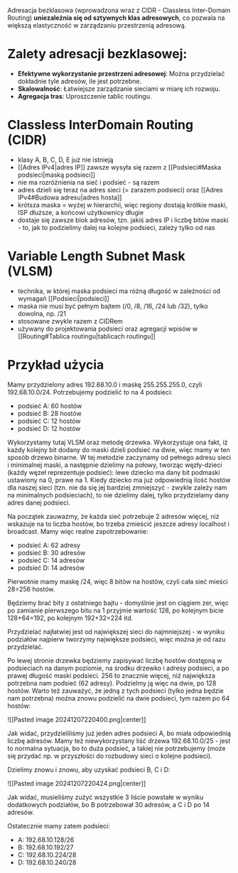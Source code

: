 
Adresacja bezklasowa (wprowadzona wraz z CIDR - Classless Inter-Domain Routing) **uniezależnia się od sztywnych klas adresowych**, co pozwala na większą elastyczność w zarządzaniu przestrzenią adresową.

# Zalety adresacji bezklasowej:

- **Efektywne wykorzystanie przestrzeni adresowej**: Można przydzielać dokładnie tyle adresów, ile jest potrzebne.
- **Skalowalność**: Łatwiejsze zarządzanie sieciami w miarę ich rozwoju.
- **Agregacja tras**: Uproszczenie tablic routingu.

# Classless InterDomain Routing (CIDR)

- klasy A, B, C, D, E już nie istnieją
- [[Adres IPv4|adres IP]] zawsze wysyła się razem z [[Podsieci#Maska podsieci|maską podsieci]]
- nie ma rozróżnienia na sieć i podsieć - są razem
- adres dzieli się teraz na adres sieci (= zarazem podsieci) oraz [[Adres IPv4#Budowa adresu|adres hosta]]
- krótsza maska = wyżej w hierarchii, więc regiony dostają krótkie maski, ISP dłuższe, a końcowi użytkownicy długie
- dostaje się zawsze blok adresów, tzn. jakiś adres IP i liczbę bitów maski - to, jak to podzielimy dalej na kolejne podsieci, zależy tylko od nas

# Variable Length Subnet Mask (VLSM)

- technika, w której maska podsieci ma różną długość w zależności od wymagań [[Podsieci|podsieci]]
- maska nie musi być pełnym bajtem (/0, /8, /16, /24 lub /32), tylko dowolna, np. /21
- stosowane zwykle razem z CIDRem
- używany do projektowania podsieci oraz agregacji wpisów w [[Routing#Tablica routingu|tablicach routingu]]

# Przykład użycia

Mamy przydzielony adres 192.68.10.0 i maskę 255.255.255.0, czyli 192.68.10.0/24.
Potrzebujemy podzielić to na 4 podsieci:
- podsieć A: 60 hostów
- podsieć B: 28 hostów
- podsieć C: 12 hostów
- podsieć D: 12 hostów

Wykorzystamy tutaj VLSM oraz metodę drzewka. Wykorzystuje ona fakt, iż każdy kolejny
bit dodany do maski dzieli podsieć na dwie, więc mamy w ten sposób drzewo binarne.
W tej metodzie zaczynamy od pełnego adresu sieci i minimalnej maski, a następnie
dzielimy na połowy, tworząc węzły-dzieci (każdy węzeł reprezentuje podsieć): lewe
dziecko ma dany bit podmaski ustawiony na 0, prawe na 1. Kiedy dziecko ma już
odpowiednią ilość hostów dla naszej sieci (tzn. nie da się jej bardziej zmniejszyć - zwykle
zależy nam na minimalnych podsieciach), to nie dzielimy dalej, tylko przydzielamy dany
adres danej podsieci.

Na początek zauważmy, że każda sieć potrzebuje 2 adresów więcej, niż wskazuje na to
liczba hostów, bo trzeba zmieścić jeszcze adresy localhost i broadcast. Mamy więc realne
zapotrzebowanie:
- podsieć A: 62 adresy
- podsieć B: 30 adresów
- podsieć C: 14 adresów
- podsieć D: 14 adresów

Pierwotnie mamy maskę /24, więc 8 bitów na hostów, czyli cała sieć mieści 28=256
hostów.

Będziemy brać bity z ostatniego bajtu - domyślnie jest on ciągiem zer, więc po zamianie
pierwszego bitu na 1 przyjmie wartość 128, po kolejnym bicie 128+64=192, po kolejnym
192+32=224 itd.

Przydzielać najłatwiej jest od największej sieci do najmniejszej - w wyniku podziałów
najpierw tworzymy największe podsieci, więc można je od razu przydzielać.

Po lewej stronie drzewka będziemy zapisywać liczbę hostów dostępną w podsieciach na
danym poziomie, na środku drzewko i adresy podsieci, a po prawej długość maski podsieci.
256 to znacznie więcej, niż największa potrzebna nam podsieć (62 adresy). Podzielmy ją
więc na dwie, po 128 hostów. Warto też zauważyć, że jedną z tych podsieci (tylko jedna
będzie nam potrzebna) można znowu podzielić na dwie podsieci, tym razem po 64 hostów:

![[Pasted image 20241207220400.png|center]]

Jak widać, przydzieliliśmy już jeden adres podsieci A, bo miała odpowiednią liczbę
adresów. Mamy też niewykorzystany liść drzewa 192.68.10.0/25 - jest to normalna
sytuacja, bo to duża podsieć, a takiej nie potrzebujemy (może się przydać np. w
przyszłości do rozbudowy sieci o kolejne podsieci).

Dzielimy znowu i znowu, aby uzyskać podsieci B, C i D:

![[Pasted image 20241207220424.png|center]]

Jak widać, musieliśmy zużyć wszystkie 3 liście powstałe w wyniku dodatkowych podziałów,
bo B potrzebował 30 adresów, a C i D po 14 adresów.

Ostatecznie mamy zatem podsieci:
- A: 192.68.10.128/26
- B: 192.68.10.192/27
- C: 192.68.10.224/28
- D: 192.68.10.240/28

